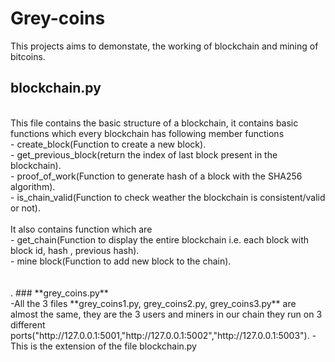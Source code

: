 # Grey-coins
This projects aims to demonstate, the working of blockchain and mining of bitcoins.
<br />
## **blockchain.py**
<br />
This file contains the basic structure of a blockchain, it contains basic functions which every blockchain has
following member functions <br />
- create_block(Function to create a new block).<br />
- get_previous_block(return the index of last block present in the blockchain).<br />
- proof_of_work(Function to generate hash of a block with the SHA256 algorithm).<br />
- is_chain_valid(Function to check weather the blockchain is consistent/valid or not).<br />
 <br />
It also contains function which are <br />
- get_chain(Function to display the entire blockchain i.e.  each block with block id, hash , previous hash).<br />
- mine block(Function to add new block to the chain). <br />
<br />
<br />.
### **grey_coins.py**
<br />
-All the 3 files **grey_coins1.py, grey_coins2.py, grey_coins3.py** are almost the same, they are the 3 users and miners in our chain they run on 3 different ports("http://127.0.0.1:5001,"http://127.0.0.1:5002","http://127.0.0.1:5003").
-This is the extension of the file blockchain.py


